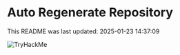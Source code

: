 # Auto Regenerate Repository

This README was last updated: 2025-01-23 14:37:09

 ![TryHackMe](https://tryhackme.com/badge/533634)